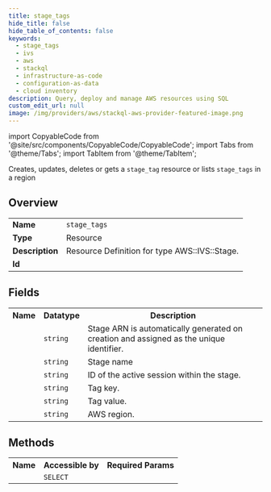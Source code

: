 ```yaml
---
title: stage_tags
hide_title: false
hide_table_of_contents: false
keywords:
  - stage_tags
  - ivs
  - aws
  - stackql
  - infrastructure-as-code
  - configuration-as-data
  - cloud inventory
description: Query, deploy and manage AWS resources using SQL
custom_edit_url: null
image: /img/providers/aws/stackql-aws-provider-featured-image.png
---
```


import CopyableCode from '@site/src/components/CopyableCode/CopyableCode';
import Tabs from '@theme/Tabs';
import TabItem from '@theme/TabItem';

Creates, updates, deletes or gets a <code>stage_tag</code> resource or lists <code>stage_tags</code> in a region

## Overview
<table><tbody>
<tr><td><b>Name</b></td><td><code>stage_tags</code></td></tr>
<tr><td><b>Type</b></td><td>Resource</td></tr>
<tr><td><b>Description</b></td><td>Resource Definition for type AWS::IVS::Stage.</td></tr>
<tr><td><b>Id</b></td><td><CopyableCode code="aws.ivs.stage_tags" /></td></tr>
</tbody></table>

## Fields
<table><tbody><tr><th>Name</th><th>Datatype</th><th>Description</th></tr><tr><td><CopyableCode code="arn" /></td><td><code>string</code></td><td>Stage ARN is automatically generated on creation and assigned as the unique identifier.</td></tr>
<tr><td><CopyableCode code="name" /></td><td><code>string</code></td><td>Stage name</td></tr>
<tr><td><CopyableCode code="active_session_id" /></td><td><code>string</code></td><td>ID of the active session within the stage.</td></tr>
<tr><td><CopyableCode code="tag_key" /></td><td><code>string</code></td><td>Tag key.</td></tr>
<tr><td><CopyableCode code="tag_value" /></td><td><code>string</code></td><td>Tag value.</td></tr>
<tr><td><CopyableCode code="region" /></td><td><code>string</code></td><td>AWS region.</td></tr>
</tbody></table>

## Methods

<table><tbody>
  <tr>
    <th>Name</th>
    <th>Accessible by</th>
    <th>Required Params</th>
  </tr>
  <tr>
    <td><CopyableCode code="view" /></td>
    <td><code>SELECT</code></td>
    <td><CopyableCode code="region" /></td>
  </tr>
</tbody></table>









